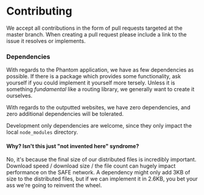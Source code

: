 # Contributing

We accept all contributions in the form of pull requests targeted at the master branch. When creating a pull request please include a link to the issue it resolves or implements.

### Dependencies

With regards to the Phantom application, we have as few dependencies as possible. If there is a package which provides some functionality, ask yourself if you could implement it yourself more tersely. Unless it is something _fundamental_ like a routing library, we generally want to create it ourselves.

With regards to the outputted websites, we have zero dependencies, and zero additional dependencies will be tolerated.

Development only dependencies are welcome, since they only impact the local `node_modules` directory.

#### Why? Isn't this just "not invented here" syndrome?

No, it's because the final size of our distributed files is incredibly important. Download speed / download size / the file count can hugely impact performance on the SAFE network. A dependency might only add 3KB of size to the distributed files, but if we can implement it in 2.6KB, you bet your ass we're going to reinvent the wheel.
